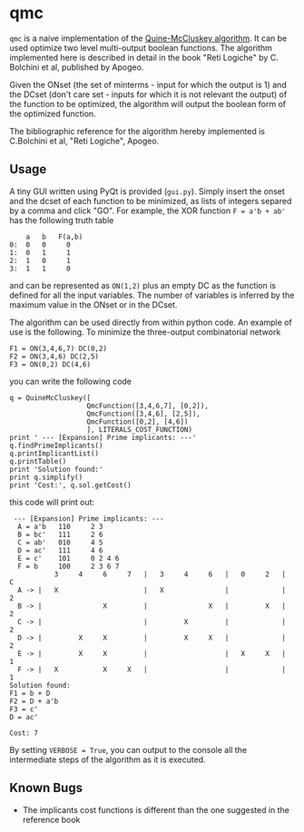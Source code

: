 qmc
===

`qmc` is a naive implementation of the [Quine-McCluskey algorithm](https://en.wikipedia.org/wiki/Quine%E2%80%93McCluskey_algorithm). It can be used optimize two level multi-output boolean functions. The algorithm implemented here is described in detail in the book "Reti Logiche" by C. Bolchini et al, published by Apogeo.

Given the ONset (the set of minterms - input for which the output is 1) and the DCset (don't care set - inputs for which it is not relevant the output) of the function to be optimized, the algorithm will output the boolean form of the optimized function.

The bibliographic reference for the algorithm hereby implemented is C.Bolchini et al, "Reti Logiche", Apogeo.

Usage
-----

A tiny GUI written using PyQt is provided (`gui.py`). Simply insert the onset and the dcset of each function to be minimized, as lists of integers separed by a comma and click "GO". For example, the XOR function `F = a'b + ab'` has the following truth table
	    
	    a   b   F(a,b)
	0:  0   0     0
	1:  0   1     1
	2:  1   0     1
	3:  1   1     0

and can be represented as `ON(1,2)` plus an empty DC as the function is defined for all the input variables. The number of variables is inferred by the maximum value in the ONset or in the DCset.

The algorithm can be used directly from within python code. An example of use is the following. To minimize the three-output combinatorial network

    F1 = ON(3,4,6,7) DC(0,2)
    F2 = ON(3,4,6) DC(2,5)
    F3 = ON(0,2) DC(4,6)

you can write the following code

    q = QuineMcCluskey([
                       QmcFunction([3,4,6,7], [0,2]),
                       QmcFunction([3,4,6], [2,5]),
                       QmcFunction([0,2], [4,6])
                       ], LITERALS_COST_FUNCTION)
    print ' --- [Expansion] Prime implicants: ---'
    q.findPrimeImplicants()
    q.printImplicantList()
    q.printTable()
    print 'Solution found:'
    print q.simplify()
    print 'Cost:', q.sol.getCost()

this code will print out:

     --- [Expansion] Prime implicants: ---
      A = a'b  	110 	2 3 
      B = bc'  	111 	2 6 
      C = ab'  	010 	4 5 
      D = ac'  	111 	4 6 
      E = c'  	101 	0 2 4 6 
      F = b  	100 	2 3 6 7 
               3     4     6     7   |   3     4     6   |   0     2   |  C
      A -> |   X                     |   X               |             |  2
      B -> |               X         |               X   |         X   |  2
      C -> |                         |         X         |             |  2
      D -> |         X     X         |         X     X   |             |  2
      E -> |         X     X         |                   |   X     X   |  1
      F -> |   X           X     X   |                   |             |  1
    Solution found:
    F1 = b + D
    F2 = D + a'b
    F3 = c'
    D = ac'

    Cost: 7

By setting `VERBOSE = True`, you can output to the console all the intermediate steps of the algorithm as it is executed.

Known Bugs
----------

* The implicants cost functions is different than the one suggested in the reference book
